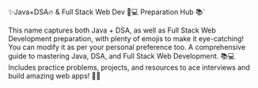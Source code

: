 ✨Java+DSA🔥 & Full Stack Web Dev 🚀💻 Preparation Hub 📚`

This name captures both Java + DSA, as well as Full Stack Web Development preparation, with plenty of emojis to make it eye-catching! You can modify it as per your personal preference too.
A comprehensive guide to mastering Java, DSA, and Full Stack Web Development. 📚💻 Includes practice problems, projects, and resources to ace interviews and build amazing web apps! 🚀🔥
